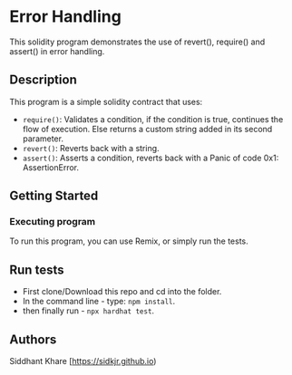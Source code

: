 # Error Handling

This solidity program demonstrates the use of revert(), require() and assert() in error handling.
## Description

This program is a simple solidity contract that uses:

- `require()`: Validates a condition, if the condition is true, continues the flow of execution. Else returns a custom string added in its second parameter.
- `revert()`: Reverts back with a string.
- `assert()`: Asserts a condition, reverts back with a Panic of code 0x1: AssertionError.
  
## Getting Started

### Executing program

To run this program, you can use Remix, or simply run the tests.
## Run tests

- First clone/Download this repo and cd into the folder.
- In the command line - type: `npm install`.
- then finally run - `npx hardhat test`.


## Authors

Siddhant Khare
[https://sidkjr.github.io)
